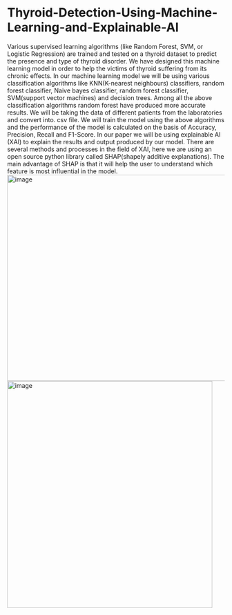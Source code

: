 # Thyroid-Detection-Using-Machine-Learning-and-Explainable-AI
Various supervised learning algorithms (like Random Forest, SVM, or Logistic Regression) are trained and tested on a thyroid dataset to predict the presence and type of thyroid disorder. 
We have designed this machine learning model in order to help the victims of thyroid suffering from its chronic effects. In our machine learning model we will be using various classification algorithms like KNN(K-nearest neighbours) classifiers, random forest classifier, Naive bayes classifier, random forest classifier, SVM(support vector machines) and decision trees. Among all the above classification algorithms random forest have produced more accurate results. We will be taking the data of different patients from the laboratories and convert into. csv file. We will train the model using the above algorithms and the performance of the model is calculated on the basis of Accuracy, Precision, Recall and F1-Score. In our paper we will be using explainable AI (XAI) to explain the results and output produced by our model. There are several methods and processes in the field of XAI, here we are using an open source python library called SHAP(shapely additive explanations). The main advantage of SHAP is that it will help the user to understand which feature is most influential in the model.
<img width="610" height="478" alt="image" src="https://github.com/user-attachments/assets/61e0a624-3cfd-4790-9a31-a5606a6b329d" />
<img width="475" height="526" alt="image" src="https://github.com/user-attachments/assets/4a58626a-a528-45df-b157-d755c0744d13" />
